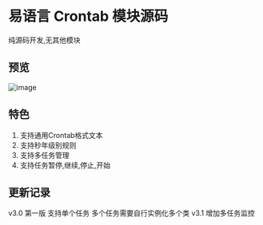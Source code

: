 # 易语言 Crontab 模块源码
纯源码开发,无其他模块

## 预览
![image](https://user-images.githubusercontent.com/20254874/201052723-4fe4b983-5ba8-401e-8874-8d12ddc7597e.png)


## 特色
  1. 支持通用Crontab格式文本
  2. 支持秒年级别规则
  3. 支持多任务管理
  4. 支持任务暂停,继续,停止,开始

## 更新记录
v3.0
   第一版 支持单个任务 多个任务需要自行实例化多个类
v3.1 
  增加多任务监控
   
